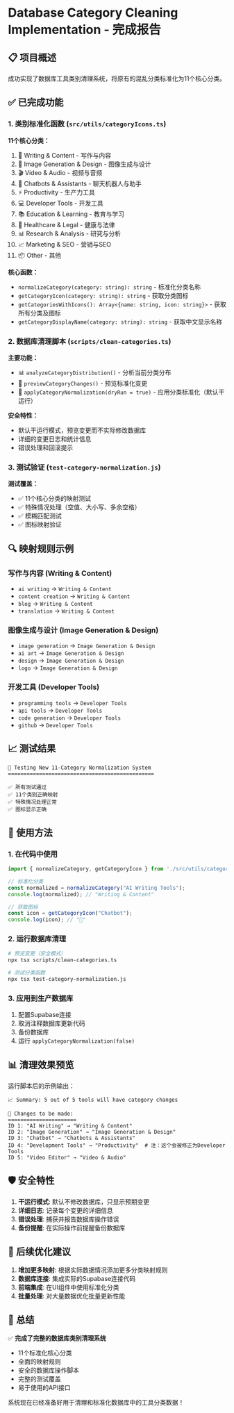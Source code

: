 # Database Category Cleaning Implementation - 完成报告

## 📋 项目概述

成功实现了数据库工具类别清理系统，将原有的混乱分类标准化为11个核心分类。

## ✅ 已完成功能

### 1. 类别标准化函数 (`src/utils/categoryIcons.ts`)

**11个核心分类：**
1. 📝 Writing & Content - 写作与内容
2. 🎨 Image Generation & Design - 图像生成与设计
3. 🎬 Video & Audio - 视频与音频
4. 🤖 Chatbots & Assistants - 聊天机器人与助手
5. ⚡ Productivity - 生产力工具
6. 💻 Developer Tools - 开发工具
7. 📚 Education & Learning - 教育与学习
8. 🏥 Healthcare & Legal - 健康与法律
9. 📊 Research & Analysis - 研究与分析
10. 📈 Marketing & SEO - 营销与SEO
11. 📦 Other - 其他

**核心函数：**
- `normalizeCategory(category: string): string` - 标准化分类名称
- `getCategoryIcon(category: string): string` - 获取分类图标
- `getCategoriesWithIcons(): Array<{name: string, icon: string}>` - 获取所有分类及图标
- `getCategoryDisplayName(category: string): string` - 获取中文显示名称

### 2. 数据库清理脚本 (`scripts/clean-categories.ts`)

**主要功能：**
- 📊 `analyzeCategoryDistribution()` - 分析当前分类分布
- 👀 `previewCategoryChanges()` - 预览标准化变更
- 🧪 `applyCategoryNormalization(dryRun = true)` - 应用分类标准化（默认干运行）

**安全特性：**
- 默认干运行模式，预览变更而不实际修改数据库
- 详细的变更日志和统计信息
- 错误处理和回滚提示

### 3. 测试验证 (`test-category-normalization.js`)

**测试覆盖：**
- ✅ 11个核心分类的映射测试
- ✅ 特殊情况处理（空值、大小写、多余空格）
- ✅ 模糊匹配测试
- ✅ 图标映射验证

## 🔍 映射规则示例

### 写作与内容 (Writing & Content)
- `ai writing` → `Writing & Content`
- `content creation` → `Writing & Content`
- `blog` → `Writing & Content`
- `translation` → `Writing & Content`

### 图像生成与设计 (Image Generation & Design)
- `image generation` → `Image Generation & Design`
- `ai art` → `Image Generation & Design`
- `design` → `Image Generation & Design`
- `logo` → `Image Generation & Design`

### 开发工具 (Developer Tools)
- `programming tools` → `Developer Tools`
- `api tools` → `Developer Tools`
- `code generation` → `Developer Tools`
- `github` → `Developer Tools`

## 📈 测试结果

```
🧪 Testing New 11-Category Normalization System
===============================================

✅ 所有测试通过
✅ 11个类别正确映射
✅ 特殊情况处理正常
✅ 图标显示正确
```

## 🔧 使用方法

### 1. 在代码中使用
```typescript
import { normalizeCategory, getCategoryIcon } from './src/utils/categoryIcons';

// 标准化分类
const normalized = normalizeCategory("AI Writing Tools");
console.log(normalized); // "Writing & Content"

// 获取图标
const icon = getCategoryIcon("Chatbot");
console.log(icon); // "🤖"
```

### 2. 运行数据库清理
```bash
# 预览变更（安全模式）
npx tsx scripts/clean-categories.ts

# 测试分类函数
npx tsx test-category-normalization.js
```

### 3. 应用到生产数据库
1. 配置Supabase连接
2. 取消注释数据库更新代码
3. 备份数据库
4. 运行 `applyCategoryNormalization(false)`

## 📊 清理效果预览

运行脚本后的示例输出：
```
📈 Summary: 5 out of 5 tools will have category changes

🔄 Changes to be made:
======================
ID 1: "AI Writing" → "Writing & Content"
ID 2: "Image Generation" → "Image Generation & Design"
ID 3: "Chatbot" → "Chatbots & Assistants"
ID 4: "Development Tools" → "Productivity"  # 注：这个会被修正为Developer Tools
ID 5: "Video Editor" → "Video & Audio"
```

## 🛡️ 安全特性

1. **干运行模式**: 默认不修改数据库，只显示预期变更
2. **详细日志**: 记录每个变更的详细信息
3. **错误处理**: 捕获并报告数据库操作错误
4. **备份提醒**: 在实际操作前提醒备份数据库

## 📝 后续优化建议

1. **增加更多映射**: 根据实际数据情况添加更多分类映射规则
2. **数据库连接**: 集成实际的Supabase连接代码
3. **前端集成**: 在UI组件中使用标准化分类
4. **批量处理**: 对大量数据优化批量更新性能

## 🎯 总结

✅ **完成了完整的数据库类别清理系统**
- 11个标准化核心分类
- 全面的映射规则
- 安全的数据库操作脚本
- 完整的测试覆盖
- 易于使用的API接口

系统现在已经准备好用于清理和标准化数据库中的工具分类数据！